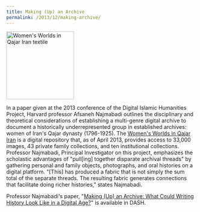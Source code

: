 ```yaml
---
title: Making (Up) an Archive
permalink: /2013/12/making-archive/
---
```

<img src="{{site.baseurl}}/assets/img/large_Iranian_textile.jpg" alt="Women's Worlds in Qajar Iran textile" title="Women's Worlds in Qajar Iran textile" width="180" height="180" class="floatleft">

In a paper given at the 2013 conference of the Digital Islamic Humanities Project, Harvard professor Afsaneh Najmabadi outlines the disciplinary and theoretical considerations of establishing a multi-genre digital archive to document a historically underrepresented group in established archives: women of Iran's Qajar dynasty (1796-1925).  The [Women's Worlds in Qajar Iran](http://www.qajarwomen.org/) is a digital repository that, as of April 2013, provides access to 33,000 images, 43 private family collections, and ten institutional collections.  Professor Najmabadi, Principal Investigator on this project, emphasizes the scholastic advantages of "pull[ing] together disparate archival threads" by gathering personal and family objects, photographs, and oral histories on a digital platform. "[This] has produced a fabric that is not simply the sum total of the separate threads.  The resulting fabric generates connections that facilitate doing richer histories," states Najmabadi.  

Professor Najmabadi's paper, "[Making (Up) an Archive: What Could Writing History Look Like in a Digital Age?](http://dash.harvard.edu/handle/1/11297828)" is available in DASH.
